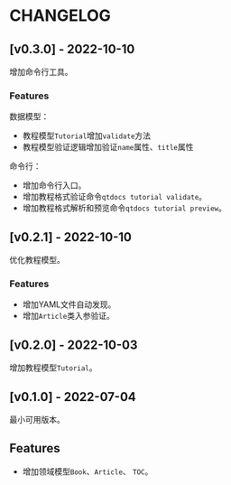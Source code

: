 # CHANGELOG

## [v0.3.0] - 2022-10-10

增加命令行工具。

### Features

数据模型：
- 教程模型`Tutorial`增加`validate`方法
- 教程模型验证逻辑增加验证`name`属性、`title`属性

命令行：
- 增加命令行入口。
- 增加教程格式验证命令`qtdocs tutorial validate`。
- 增加教程格式解析和预览命令`qtdocs tutorial preview`。

## [v0.2.1] - 2022-10-10

优化教程模型。

### Features

- 增加YAML文件自动发现。
- 增加`Article`类入参验证。

## [v0.2.0] - 2022-10-03

增加教程模型`Tutorial`。

## [v0.1.0] - 2022-07-04

最小可用版本。

## Features

- 增加领域模型`Book`、`Article`、 `TOC`。